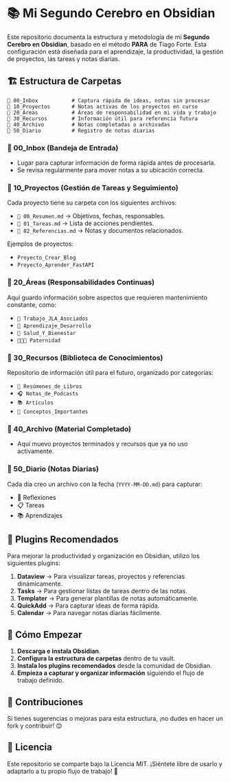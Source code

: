 # 📚 Mi Segundo Cerebro en Obsidian

Este repositorio documenta la estructura y metodología de mi **Segundo Cerebro en Obsidian**, basado en el método **PARA** de Tiago Forte. Esta configuración está diseñada para el aprendizaje, la productividad, la gestión de proyectos, las tareas y notas diarias.

## 🏗️ Estructura de Carpetas

```
📂 00_Inbox           # Captura rápida de ideas, notas sin procesar
📂 10_Proyectos       # Notas activas de los proyectos en curso
📂 20_Áreas           # Áreas de responsabilidad en mi vida y trabajo
📂 30_Recursos        # Información útil para referencia futura
📂 40_Archivo         # Notas completadas o archivadas
📂 50_Diario          # Registro de notas diarias
```

### 📂 00_Inbox (Bandeja de Entrada)
- Lugar para capturar información de forma rápida antes de procesarla.
- Se revisa regularmente para mover notas a su ubicación correcta.

### 📂 10_Proyectos (Gestión de Tareas y Seguimiento)
Cada proyecto tiene su carpeta con los siguientes archivos:
- `📄 00_Resumen.md` → Objetivos, fechas, responsables.
- `📄 01_Tareas.md` → Lista de acciones pendientes.
- `📄 02_Referencias.md` → Notas y documentos relacionados.

Ejemplos de proyectos:
- `Proyecto_Crear_Blog`
- `Proyecto_Aprender_FastAPI`

### 📂 20_Áreas (Responsabilidades Continuas)
Aquí guardo información sobre aspectos que requieren mantenimiento constante, como:
- `💼 Trabajo_JLA_Asociados`
- `📖 Aprendizaje_Desarrollo`
- `💪 Salud_Y_Bienestar`
- `👨‍👩‍👧 Paternidad`

### 📂 30_Recursos (Biblioteca de Conocimientos)
Repositorio de información útil para el futuro, organizado por categorías:
- `📖 Resúmenes_de_Libros`
- `🎧 Notas_de_Podcasts`
- `📚 Artículos`
- `📝 Conceptos_Importantes`

### 📂 40_Archivo (Material Completado)
- Aquí muevo proyectos terminados y recursos que ya no uso activamente.

### 📂 50_Diario (Notas Diarias)
Cada día creo un archivo con la fecha (`YYYY-MM-DD.md`) para capturar:
- 📌 Reflexiones
- 📋 Tareas
- 📚 Aprendizajes

## 🔌 Plugins Recomendados

Para mejorar la productividad y organización en Obsidian, utilizo los siguientes plugins:

1. **Dataview** → Para visualizar tareas, proyectos y referencias dinámicamente.
2. **Tasks** → Para gestionar listas de tareas dentro de las notas.
3. **Templater** → Para generar plantillas de notas automáticamente.
4. **QuickAdd** → Para capturar ideas de forma rápida.
5. **Calendar** → Para navegar notas diarias fácilmente.

## 🚀 Cómo Empezar

1. **Descarga e instala Obsidian**.
2. **Configura la estructura de carpetas** dentro de tu vault.
3. **Instala los plugins recomendados** desde la comunidad de Obsidian.
4. **Empieza a capturar y organizar información** siguiendo el flujo de trabajo definido.

## 📢 Contribuciones
Si tienes sugerencias o mejoras para esta estructura, ¡no dudes en hacer un fork y contribuir! 😊

## 📜 Licencia
Este repositorio se comparte bajo la Licencia MIT. ¡Siéntete libre de usarlo y adaptarlo a tu propio flujo de trabajo! 🎯
